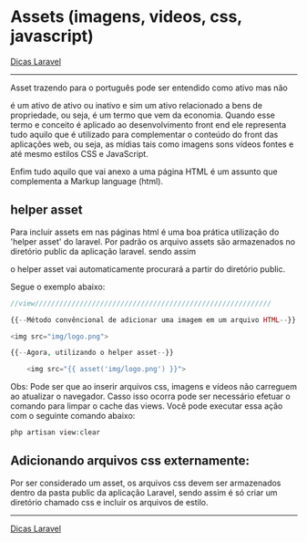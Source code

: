 # Assets (imagens, videos, css, javascript)

[Dicas Laravel](../Dicas%20Laravel%202e5c0d9961144cf38cce725d0901476d.md)

---

Asset trazendo para o português pode ser entendido como ativo mas não

é um ativo de ativo ou inativo e sim um ativo relacionado a bens de propriedade, ou seja, é um termo que vem da economia.  Quando esse termo e conceito é aplicado ao desenvolvimento front end ele representa tudo aquilo que é utilizado para complementar o conteúdo do front das aplicações web, ou seja, as mídias tais como imagens sons vídeos fontes e até mesmo estilos CSS e JavaScript.

Enfim tudo aquilo que vai anexo a uma página HTML é um assunto que complementa a Markup language (html).

## helper asset

Para incluir assets em nas páginas html é uma boa prática utilização do 'helper asset'  do laravel. Por padrão os arquivo assets são armazenados no diretório public da aplicação laravel. sendo assim

o helper asset vai automaticamente procurará a partir do diretório public.

Segue o exemplo abaixo:

```php
//view//////////////////////////////////////////////////////////

{{--Método convêncional de adicionar uma imagem em um arquivo HTML--}}

<img src="img/logo.png">

{{--Agora, utilizando o helper asset--}}

	<img src="{{ asset('img/logo.png') }}">
```

Obs: Pode ser que ao inserir arquivos css, imagens e vídeos não carreguem ao atualizar o navegador. Casso isso ocorra pode ser necessário efetuar o comando para limpar o cache das views. Você pode executar essa ação com o seguinte comando abaixo:

```php
php artisan view:clear
```

## Adicionando arquivos css externamente:

Por ser considerado um asset, os arquivos css devem ser armazenados dentro da pasta public da aplicação Laravel, sendo assim é só criar um diretório chamado css e incluir os arquivos de estilo.

---

[Dicas Laravel](../Dicas%20Laravel%202e5c0d9961144cf38cce725d0901476d.md)